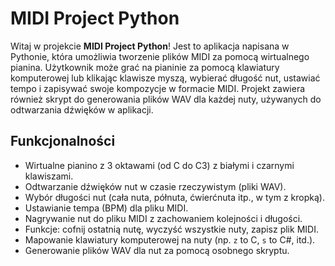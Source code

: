 # MIDI Project Python

Witaj w projekcie **MIDI Project Python**! Jest to aplikacja napisana w Pythonie, która umożliwia tworzenie plików MIDI za pomocą wirtualnego pianina. Użytkownik może grać na pianinie za pomocą klawiatury komputerowej lub klikając klawisze myszą, wybierać długość nut, ustawiać tempo i zapisywać swoje kompozycje w formacie MIDI. Projekt zawiera również skrypt do generowania plików WAV dla każdej nuty, używanych do odtwarzania dźwięków w aplikacji.

## Funkcjonalności

- Wirtualne pianino z 3 oktawami (od C do C3) z białymi i czarnymi klawiszami.
- Odtwarzanie dźwięków nut w czasie rzeczywistym (pliki WAV).
- Wybór długości nut (cała nuta, półnuta, ćwierćnuta itp., w tym z kropką).
- Ustawianie tempa (BPM) dla pliku MIDI.
- Nagrywanie nut do pliku MIDI z zachowaniem kolejności i długości.
- Funkcje: cofnij ostatnią nutę, wyczyść wszystkie nuty, zapisz plik MIDI.
- Mapowanie klawiatury komputerowej na nuty (np. `z` to C, `s` to C#, itd.).
- Generowanie plików WAV dla nut za pomocą osobnego skryptu.
